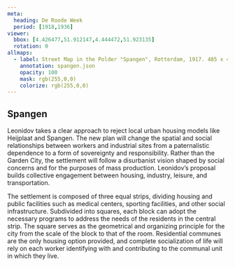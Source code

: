 ```yaml
---
meta:
  heading: De Roode Week
  period: [1918,1936]
viewer:
  bbox: [4.426477,51.912147,4.444472,51.923135]
  rotation: 0
allmaps:
  - label: Street Map in the Polder "Spangen", Rotterdam, 1917. 485 x 445 mm, Scale 1:2,500. Collectie kaarten en plattegronden, Stadsarchief Rotterdam. Signature 4001.
    annotation: spangen.json
    opacity: 100
    mask: rgb(255,0,0)
    colorize: rgb(255,0,0)
---
```


## Spangen

Leonidov takes a clear approach to reject local urban housing models like Heijplaat and Spangen. The new plan will change the spatial and social relationships between workers and industrial sites from a paternalistic dependence to a form of sovereignty and responsibility. Rather than the Garden City, the settlement will follow a disurbanist vision shaped by social concerns and for the purposes of mass production. Leonidov’s proposal builds collective engagement between housing, industry, leisure, and transportation.

The settlement is composed of three equal strips, dividing housing and public facilities such as medical centers, sporting facilities, and other social infrastructure. Subdivided into squares, each block can adopt the necessary programs to address the needs of the residents in the central strip. The square serves as the geometrical and organizing principle for the city from the scale of the block to that of the room. Residential communes are the only housing option provided, and complete socialization of life will rely on each worker identifying with and contributing to the communal unit in which they live. 
